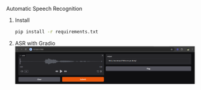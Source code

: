 Automatic Speech Recognition

1. Install
    ```bash
    pip install -r requirements.txt
    ```

2. ASR with Gradio 
![](images/image.png)

